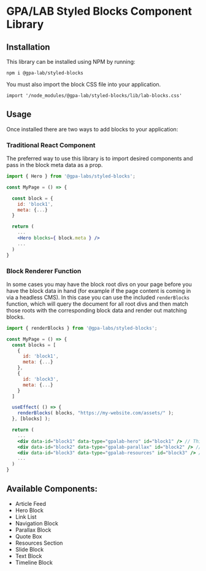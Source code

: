 # GPA/LAB Styled Blocks Component Library

## Installation

This library can be installed using NPM by running:

`npm i @gpa-lab/styled-blocks`

You must also import the block CSS file into your application.

`import '/node_modules/@gpa-lab/styled-blocks/lib/lab-blocks.css'`

## Usage

Once installed there are two ways to add blocks to your application:

### Traditional React Component

The preferred way to use this library is to import desired components and pass in the block meta data as a prop.

```jsx
import { Hero } from '@gpa-labs/styled-blocks';

const MyPage = () => {

  const block = {
    id: 'block1',
    meta: {...}
  }

  return (
    ...
    <Hero blocks={ block.meta } />
    ...
  )
}
```

### Block Renderer Function

In some cases you may have the block root divs on your page before you have the block data in hand (for example if the page content is coming in via a headless CMS). In this case you can use the included `renderBlocks` function, which will query the document for all root divs and then match those roots with the corresponding block data and render out matching blocks.

```jsx
import { renderBlocks } from '@gpa-labs/styled-blocks';

const MyPage = () => {
  const blocks = [
    {
      id: 'block1',
      meta: {...}
    },
    {
      id: 'block3',
      meta: {...}
    }
  ]

  useEffect( () => {
    renderBlocks( blocks, "https://my-website.com/assets/" );
  }, [blocks] );

  return (
    ...
    <div data-id="block1" data-type="gpalab-hero" id="block1" /> // This block will render
    <div data-id="block2" data-type="gpalab-parallax" id="block2" /> // This block will not render
    <div data-id="block3" data-type="gpalab-resources" id="block3" /> //T his block will render
    ...
  )
}
```

## Available Components:

- Article Feed
- Hero Block
- Link List
- Navigation Block
- Parallax Block
- Quote Box
- Resources Section
- Slide Block
- Text Block
- Timeline Block
